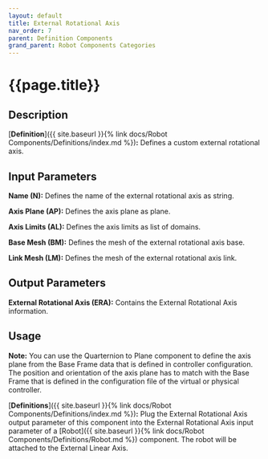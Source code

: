 ```yaml
---
layout: default
title: External Rotational Axis
nav_order: 7
parent: Definition Components
grand_parent: Robot Components Categories
---
```


# **{{page.title}}**

## **Description**

[**Definition**]({{ site.baseurl }}{% link docs/Robot Components/Definitions/index.md %})**:** 
Defines a custom external rotational axis.

## **Input Parameters**

**Name (N):** Defines the name of the external rotational axis as string.

**Axis Plane (AP):** Defines the axis plane as plane.

**Axis Limits (AL):** Defines the axis limits as list of domains.

**Base Mesh (BM):** Defines the mesh of the external rotational axis base.

**Link Mesh (LM):** Defines the mesh of the external rotational axis link.

## **Output Parameters**

**External Rotational Axis (ERA):** Contains the External Rotational Axis information.

## **Usage**

**Note:** You can use the Quarternion to Plane component to define the axis plane from the Base Frame data that is defined in controller configuration. The position and orientation of the axis plane has to match with the Base Frame that is defined in the configuration file of the virtual or physical controller. 

[**Definitions**]({{ site.baseurl }}{% link docs/Robot Components/Definitions/index.md %})**:** Plug the External Rotational Axis output parameter of this component into the External Rotational Axis input parameter of a [Robot]({{ site.baseurl }}{% link docs/Robot Components/Definitions/Robot.md %}) component. The robot will be attached to the External Linear Axis.
